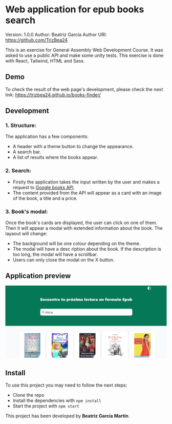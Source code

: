 # Web application for epub books search
Version: 1.0.0
Author: Beatriz García
Author URI: https://github.com/TrizBea24

This is an exercise for General Assembly Web Development Course. It was asked to use
a public API and make some unity tests. This exercise is done with React, Tailwind,
HTML and Sass.

## Demo

To check the result of the web page's development, please check the next link: 
https://trizbea24.github.io/books-finder/

## Development

### 1. Structure:

The application has a few components:

- A header with a theme button to change the appearance.
- A search bar.
- A list of results where the books appear.

### 2. Search:

- Firstly the application takes the input written by the user and makes a request to [Google books API](https://developers.google.com/books/docs/v1/using).
- The content provided from the API will appear as a card with an image of the book, a title and a price.

### 3. Book's modal:

Once the book's cards are displayed, the user can click on one of them. Then it will appear a modal with extended information about the book. The layaout will change:

- The background will be one colour depending on the theme.
- The modal will have a desc ription about the book. If the description is too long, the modal will have a scrollbar.
- Users can only close the modal on the X button.

## Application preview

<img alt="Application preview" title="Application preview" src="src/images/books-finder-preview.PNG"/>

## Install

To use this project you may need to follow the next steps:
- Clone the repo
- Install the dependencies with `npm install`
- Start the project with `npm start`

This project has been developed by **Beatriz García Martín**.
